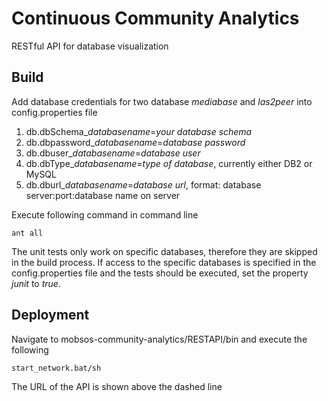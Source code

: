 # Continuous Community Analytics

RESTful API for database visualization

## Build
Add database credentials for two database *mediabase* and *las2peer* into config.properties file

1. db.dbSchema_*databasename*=*your database schema*
2. db.dbpassword_*databasename*=*database password*
3. db.dbuser_*databasename*=*database user*
4. db.dbType_*databasename*=*type of database*, currently either DB2 or MySQL
5. db.dburl_*databasename*=*database url*, format: database server:port:database name on server

Execute following command in command line

    ant all


The unit tests only work on specific databases, therefore they are skipped in the build process. If access to the specific databases is specified in the config.properties file and the tests should be executed, set the property *junit* to *true*. 

## Deployment
Navigate to mobsos-community-analytics/RESTAPI/bin and execute the following

	start_network.bat/sh
	
The URL of the API is shown above the dashed line